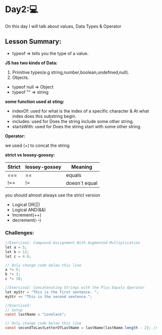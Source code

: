 # Day2:💻
 On this day I will talk about values, Data Types & Operator


## Lesson Summary:
 - typeof => tells you the type of a value.
  
 **JS has two kinds of Data:**
  1. Primitive types(e.g string,number,boolean,undefined,null).
  2. Objects.
  - typeof null => Object
  - typeof "" => string

 **some function used at sting:**
 
 - indexOf: used for what is the index of a specific character & At what index does this substring begin.
 - includes: used for Does the string include some other string.
 - startsWith: used for Does the string start with some other string.

  **Operator:** 
  
  we used (+) to concat the string
  
  **strict vs lossey-gossey:**

| Strict | lossey-gossey | Meaning |
| ----------- | ----------- |  -----------|
| === | == | equals |
| !== | != | doesn`t equal |

you should almost always use the strict version

- Logical OR(||)
- Logical AND(&&)
- Increment(++)
- decrement(--)

  
### Challenges:

```java script
//Exercise1: Compound Assignment With Augmented Multiplication
let a = 5;
let b = 12;
let c = 4.6;

// Only change code below this line
a *= 5;
b *= 3;
c *= 10;

//Exercise2: Concatenating Strings with the Plus Equals Operator
let myStr = "This is the first sentence. ";
myStr += "This is the second sentence.";

//Exercise3:
// Setup
const lastName = "Lovelace";

// Only change code below this line
const secondToLastLetterOfLastName = lastName[lastName.length - 2]; // Change this line

```



  
    
